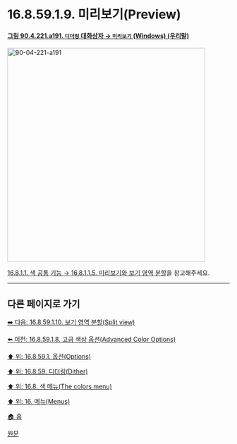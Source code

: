# 16.8.59.1.9. 미리보기(Preview)

<a id="90-04-221-a191"></a>

#### [그림 90.4.221.a191. `디더링` 대화상자 → `미리보기` (Windows) (우리말)](./90-04-0221-dither.md#90-04-221-a191)
<img width="448" height="486" alt="90-04-221-a191" src="https://github.com/user-attachments/assets/c1cd543e-ac7e-4336-87c1-5476ce27c84e" />

[16.8.1.1. 색 공통 기능 → 16.8.1.1.5. 미리보기와 보기 영역 분할](./16-08-01-01-05-preview_n_split_view.md)을 참고해주세요.

***

## 다른 페이지로 가기

[➡️ 다음: 16.8.59.1.10. 보기 영역 분할(Split view)](./16-08-59-01-10-split_view.md)

[⬅️ 이전: 16.8.59.1.8. 고급 색상 옵션(Advanced Color Options)](./16-08-59-01-08-advanced_color_options.md)

[⬆️ 위: 16.8.59.1. 옵션(Options)](./16-08-59-01-00-options.md)

[⬆️ 위: 16.8.59. 디더링(Dither)](./16-08-59-00-dither.md)

[⬆️ 위: 16.8. 색 메뉴(The colors menu)](./16-08-00-the-colors-menu.md)

[⬆️ 위: 16. 메뉴(Menus)](./16-00-menus.md)

[🏠 홈](./00-home.md)

[원문](https://docs.gimp.org/2.10/ko/gimp-filter-dither.html#idm34499)